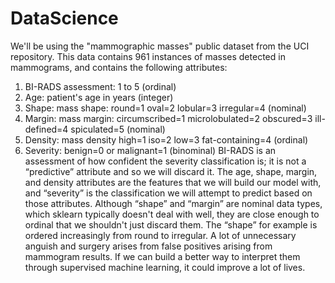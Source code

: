 # DataScience

We'll be using the "mammographic masses" public dataset from the UCI repository. This data contains 961 instances of masses detected in mammograms, and contains the following attributes:
1. BI-RADS assessment: 1 to 5 (ordinal) 
2. Age: patient's age in years (integer)
3. Shape: mass shape: round=1 oval=2 lobular=3 irregular=4 (nominal)
 4. Margin: mass margin: circumscribed=1 microlobulated=2 obscured=3 ill-defined=4 spiculated=5 (nominal)
 5. Density: mass density high=1 iso=2 low=3 fat-containing=4 (ordinal)
 6. Severity: benign=0 or malignant=1 (binominal)
BI-RADS is an assessment of how confident the severity classification is; it is not a “predictive” attribute and so we will discard it. The age, shape, margin, and density attributes are the features that we will build our model with, and “severity” is the classification we will attempt to predict based on those attributes.
Although “shape” and “margin” are nominal data types, which sklearn typically doesn't deal with well, they are close enough to ordinal that we shouldn't just discard them. The “shape” for example is ordered increasingly from round to irregular.
A lot of unnecessary anguish and surgery arises from false positives arising from mammogram results. If we can build a better way to interpret them through supervised machine learning, it could improve a lot of lives.
